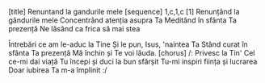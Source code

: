 [title] Renuntand la gandurile mele
[sequence] 1,c,1,c
[1]
Renunțând la gândurile mele
Concentrând atenția asupra Ta
Meditând în sfânta Ta prezență
Ne lăsând ca frica să mai stea

Întrebări ce am le-aduc la Tine
Și le pun, Isus, 'naintea Ta
Stând curat în sfânta Ta prezență
Mă închin și Te voi lăuda.
[chorus]
/: Privesc la Tin'  Cel ce-mi dai viață
Tu începi și duci la bun sfârșit
Tu-mi inspiri ființa și lucrarea
Doar iubirea Ta m-a împlinit :/

